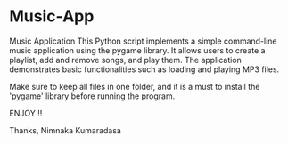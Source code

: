 # Music-App

Music Application  This Python script implements a simple command-line music application using the pygame library. It allows users to create a playlist, add and remove songs, and play them. The application demonstrates basic functionalities such as loading and playing MP3 files.

Make sure to keep all files in one folder, and it is a must to install the 'pygame' library before running the program.

ENJOY !!

Thanks,
Nimnaka Kumaradasa
